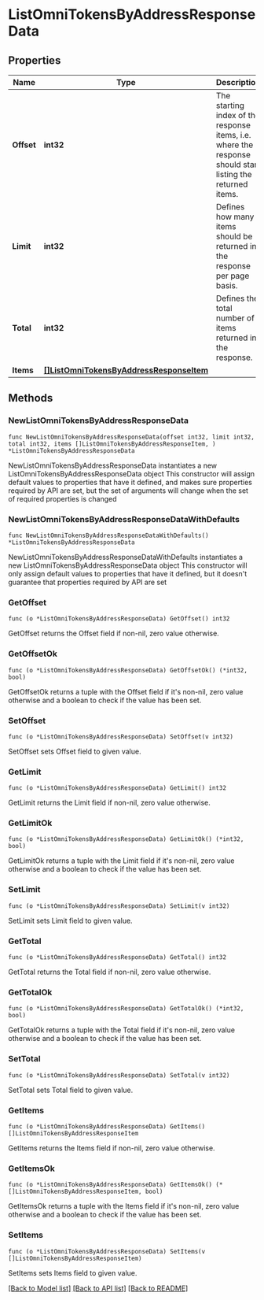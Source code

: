 # ListOmniTokensByAddressResponseData

## Properties

Name | Type | Description | Notes
------------ | ------------- | ------------- | -------------
**Offset** | **int32** | The starting index of the response items, i.e. where the response should start listing the returned items. | 
**Limit** | **int32** | Defines how many items should be returned in the response per page basis. | 
**Total** | **int32** | Defines the total number of items returned in the response. | 
**Items** | [**[]ListOmniTokensByAddressResponseItem**](ListOmniTokensByAddressResponseItem.md) |  | 

## Methods

### NewListOmniTokensByAddressResponseData

`func NewListOmniTokensByAddressResponseData(offset int32, limit int32, total int32, items []ListOmniTokensByAddressResponseItem, ) *ListOmniTokensByAddressResponseData`

NewListOmniTokensByAddressResponseData instantiates a new ListOmniTokensByAddressResponseData object
This constructor will assign default values to properties that have it defined,
and makes sure properties required by API are set, but the set of arguments
will change when the set of required properties is changed

### NewListOmniTokensByAddressResponseDataWithDefaults

`func NewListOmniTokensByAddressResponseDataWithDefaults() *ListOmniTokensByAddressResponseData`

NewListOmniTokensByAddressResponseDataWithDefaults instantiates a new ListOmniTokensByAddressResponseData object
This constructor will only assign default values to properties that have it defined,
but it doesn't guarantee that properties required by API are set

### GetOffset

`func (o *ListOmniTokensByAddressResponseData) GetOffset() int32`

GetOffset returns the Offset field if non-nil, zero value otherwise.

### GetOffsetOk

`func (o *ListOmniTokensByAddressResponseData) GetOffsetOk() (*int32, bool)`

GetOffsetOk returns a tuple with the Offset field if it's non-nil, zero value otherwise
and a boolean to check if the value has been set.

### SetOffset

`func (o *ListOmniTokensByAddressResponseData) SetOffset(v int32)`

SetOffset sets Offset field to given value.


### GetLimit

`func (o *ListOmniTokensByAddressResponseData) GetLimit() int32`

GetLimit returns the Limit field if non-nil, zero value otherwise.

### GetLimitOk

`func (o *ListOmniTokensByAddressResponseData) GetLimitOk() (*int32, bool)`

GetLimitOk returns a tuple with the Limit field if it's non-nil, zero value otherwise
and a boolean to check if the value has been set.

### SetLimit

`func (o *ListOmniTokensByAddressResponseData) SetLimit(v int32)`

SetLimit sets Limit field to given value.


### GetTotal

`func (o *ListOmniTokensByAddressResponseData) GetTotal() int32`

GetTotal returns the Total field if non-nil, zero value otherwise.

### GetTotalOk

`func (o *ListOmniTokensByAddressResponseData) GetTotalOk() (*int32, bool)`

GetTotalOk returns a tuple with the Total field if it's non-nil, zero value otherwise
and a boolean to check if the value has been set.

### SetTotal

`func (o *ListOmniTokensByAddressResponseData) SetTotal(v int32)`

SetTotal sets Total field to given value.


### GetItems

`func (o *ListOmniTokensByAddressResponseData) GetItems() []ListOmniTokensByAddressResponseItem`

GetItems returns the Items field if non-nil, zero value otherwise.

### GetItemsOk

`func (o *ListOmniTokensByAddressResponseData) GetItemsOk() (*[]ListOmniTokensByAddressResponseItem, bool)`

GetItemsOk returns a tuple with the Items field if it's non-nil, zero value otherwise
and a boolean to check if the value has been set.

### SetItems

`func (o *ListOmniTokensByAddressResponseData) SetItems(v []ListOmniTokensByAddressResponseItem)`

SetItems sets Items field to given value.



[[Back to Model list]](../README.md#documentation-for-models) [[Back to API list]](../README.md#documentation-for-api-endpoints) [[Back to README]](../README.md)


